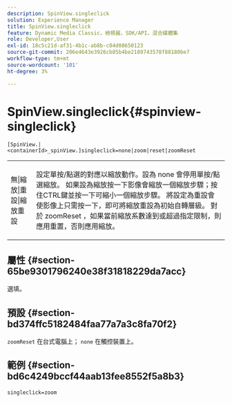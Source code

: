 ```yaml
---
description: SpinView.singleclick
solution: Experience Manager
title: SpinView.singleclick
feature: Dynamic Media Classic，檢視器，SDK/API，混合媒體集
role: Developer,User
exl-id: 18c5c21d-af31-4b1c-ab8b-c04d08650123
source-git-commit: 206e4643e3926cb85b4be2189743578f88180be7
workflow-type: tm+mt
source-wordcount: '101'
ht-degree: 3%

---
```


# SpinView.singleclick{#spinview-singleclick}

`[SpinView.|<containerId>_spinView.]singleclick=none|zoom|reset|zoomReset`

<table id="table_0824E332DF1340A2ABC40A3EB428F2D0"> 
 <tbody> 
  <tr> 
   <td colname="col1"> <p> <span class="codeph"> 無|縮放|重設|縮放重設  </span> </p> </td> 
   <td colname="col2"> <p> 設定單按/點選的對應以縮放動作。設為<span class="codeph"> none </span>會停用單按/點選縮放。 如果設為<span class="codeph">縮放</span>按一下影像會縮放一個縮放步驟；按住CTRL鍵並按一下可縮小一個縮放步驟。 將設定為<span class="codeph">重設</span>會使影像上只需按一下，即可將縮放重設為初始自轉層級。 對於<span class="codeph"> zoomReset </span>，如果當前縮放系數達到或超過指定限制，則應用重置，否則應用縮放。 </p> </td> 
  </tr> 
 </tbody> 
</table>

## 屬性 {#section-65be9301796240e38f31818229da7acc}

選填。

## 預設 {#section-bd374ffc5182484faa77a7a3c8fa70f2}

`zoomReset` 在台式電腦上； `none` 在觸控裝置上。

## 範例 {#section-bd6c4249bccf44aab13fee8552f5a8b3}

`singleclick=zoom`
